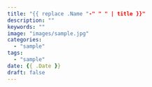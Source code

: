 ```yaml
---
title: "{{ replace .Name "-" " " | title }}"
description: ""
keywords: ""
image: "images/sample.jpg"
categories:
  - "sample"
tags:
  - "sample"
date: {{ .Date }}
draft: false
---
```


